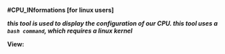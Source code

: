 **#CPU_INformations [for linux users]**

***this tool is used to display the configuration of our CPU.
this tool uses a ```bash command```, which requires a linux kernel***

**View:**

